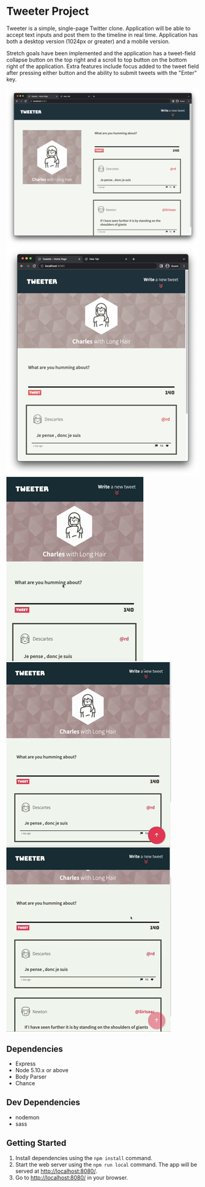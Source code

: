 # Tweeter Project

Tweeter is a simple, single-page Twitter clone. Application will be able to accept text inputs and post them to the timeline in real time. Application has both a desktop version (1024px or greater) and a mobile version. 

Stretch goals have been implemented and the application has a tweet-field collapse button on the top right and a scroll to top button on the bottom right of the application. Extra features include focus added to the tweet field after pressing either button and the ability to submit tweets with the "Enter" key.

!["Screenshot of desktop version"](https://github.com/charlesvngo/tweeter/blob/master/docs/Screen%20Shot%202022-04-28%20at%209.06.53%20PM.png?raw=true)
!["Screenshot of mobile version"](https://github.com/charlesvngo/tweeter/blob/master/docs/Screen%20Shot%202022-04-28%20at%209.07.05%20PM.png?raw=true)
!["Gif of submitting a tweet"](https://github.com/charlesvngo/tweeter/blob/master/docs/giphy-2.gif?raw=true)
!["Gif of collapse button"](https://github.com/charlesvngo/tweeter/blob/master/docs/giphy-1.gif?raw=true)
!["Gif of scroll to top button"](https://github.com/charlesvngo/tweeter/blob/master/docs/giphy.gif?raw=true)

## Dependencies

- Express
- Node 5.10.x or above
- Body Parser
- Chance

## Dev Dependencies

- nodemon
- sass

## Getting Started

1. Install dependencies using the `npm install` command.
2. Start the web server using the `npm run local` command. The app will be served at <http://localhost:8080/>.
3. Go to <http://localhost:8080/> in your browser.
